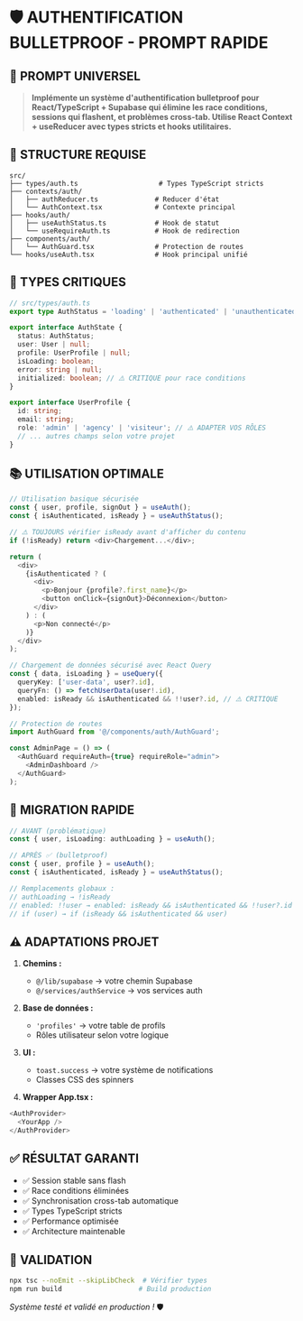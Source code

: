 # 🛡️ AUTHENTIFICATION BULLETPROOF - PROMPT RAPIDE

## 🎯 PROMPT UNIVERSEL

> **Implémente un système d'authentification bulletproof pour React/TypeScript + Supabase qui élimine les race conditions, sessions qui flashent, et problèmes cross-tab. Utilise React Context + useReducer avec types stricts et hooks utilitaires.**

## 📁 STRUCTURE REQUISE

```
src/
├── types/auth.ts                    # Types TypeScript stricts
├── contexts/auth/
│   ├── authReducer.ts              # Reducer d'état
│   └── AuthContext.tsx             # Contexte principal
├── hooks/auth/
│   ├── useAuthStatus.ts            # Hook de statut
│   └── useRequireAuth.ts           # Hook de redirection
├── components/auth/
│   └── AuthGuard.tsx               # Protection de routes
└── hooks/useAuth.tsx               # Hook principal unifié
```

## 🔧 TYPES CRITIQUES

```typescript
// src/types/auth.ts
export type AuthStatus = 'loading' | 'authenticated' | 'unauthenticated' | 'error';

export interface AuthState {
  status: AuthStatus;
  user: User | null;
  profile: UserProfile | null;
  isLoading: boolean;
  error: string | null;
  initialized: boolean; // ⚠️ CRITIQUE pour race conditions
}

export interface UserProfile {
  id: string;
  email: string;
  role: 'admin' | 'agency' | 'visiteur'; // ⚠️ ADAPTER VOS RÔLES
  // ... autres champs selon votre projet
}
```

## 📚 UTILISATION OPTIMALE

```typescript
// Utilisation basique sécurisée
const { user, profile, signOut } = useAuth();
const { isAuthenticated, isReady } = useAuthStatus();

// ⚠️ TOUJOURS vérifier isReady avant d'afficher du contenu
if (!isReady) return <div>Chargement...</div>;

return (
  <div>
    {isAuthenticated ? (
      <div>
        <p>Bonjour {profile?.first_name}</p>
        <button onClick={signOut}>Déconnexion</button>
      </div>
    ) : (
      <p>Non connecté</p>
    )}
  </div>
);
```

```typescript
// Chargement de données sécurisé avec React Query
const { data, isLoading } = useQuery({
  queryKey: ['user-data', user?.id],
  queryFn: () => fetchUserData(user!.id),
  enabled: isReady && isAuthenticated && !!user?.id, // ⚠️ CRITIQUE
});
```

```typescript
// Protection de routes
import AuthGuard from '@/components/auth/AuthGuard';

const AdminPage = () => (
  <AuthGuard requireAuth={true} requireRole="admin">
    <AdminDashboard />
  </AuthGuard>
);
```

## 🔄 MIGRATION RAPIDE

```typescript
// AVANT (problématique)
const { user, isLoading: authLoading } = useAuth();

// APRÈS ✅ (bulletproof)
const { user, profile } = useAuth();
const { isAuthenticated, isReady } = useAuthStatus();

// Remplacements globaux :
// authLoading → !isReady
// enabled: !!user → enabled: isReady && isAuthenticated && !!user?.id
// if (user) → if (isReady && isAuthenticated && user)
```

## ⚠️ ADAPTATIONS PROJET

1. **Chemins :**
   - `@/lib/supabase` → votre chemin Supabase
   - `@/services/authService` → vos services auth

2. **Base de données :**
   - `'profiles'` → votre table de profils
   - Rôles utilisateur selon votre logique

3. **UI :**
   - `toast.success` → votre système de notifications
   - Classes CSS des spinners

4. **Wrapper App.tsx :**
```typescript
<AuthProvider>
  <YourApp />
</AuthProvider>
```

## ✅ RÉSULTAT GARANTI

- ✅ Session stable sans flash
- ✅ Race conditions éliminées  
- ✅ Synchronisation cross-tab automatique
- ✅ Types TypeScript stricts
- ✅ Performance optimisée
- ✅ Architecture maintenable

## 🚀 VALIDATION

```bash
npx tsc --noEmit --skipLibCheck  # Vérifier types
npm run build                   # Build production
```

*Système testé et validé en production !* 🛡️ 